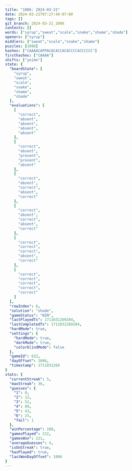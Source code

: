 ```yaml
---
title: "1006: 2024-03-21"
date: 2024-03-21T07:27:49-07:00
tags: []
git_branch: 2024-03-21_1006
contests: []
words: ["syrup","sweat","scale","snake","shame","shade"]
openers: ["syrup"]
middlers: ["sweat","scale","snake","shame"]
puzzles: [1006]
hashes: ["CAAAACAPPACACACCACACCCCACCCCCC"]
firsthashes: ["CAAAA"]
shifts: ["yoimo"]
state: {
  "boardState": [
    "syrup",
    "sweat",
    "scale",
    "snake",
    "shame",
    "shade"
  ],
  "evaluations": [
    [
      "correct",
      "absent",
      "absent",
      "absent",
      "absent"
    ],
    [
      "correct",
      "absent",
      "present",
      "present",
      "absent"
    ],
    [
      "correct",
      "absent",
      "correct",
      "absent",
      "correct"
    ],
    [
      "correct",
      "absent",
      "correct",
      "absent",
      "correct"
    ],
    [
      "correct",
      "correct",
      "correct",
      "absent",
      "correct"
    ],
    [
      "correct",
      "correct",
      "correct",
      "correct",
      "correct"
    ]
  ],
  "rowIndex": 6,
  "solution": "shade",
  "gameStatus": "WIN",
  "lastPlayedTs": 1711031269284,
  "lastCompletedTs": 1711031269284,
  "hardMode": true,
  "settings": {
    "hardMode": true,
    "darkMode": true,
    "colorblindMode": false
  },
  "gameId": 632,
  "dayOffset": 1006,
  "timestamp": 1711031269
}
stats: {
  "currentStreak": 5,
  "maxStreak": 36,
  "guesses": {
    "1": 0,
    "2": 12,
    "3": 52,
    "4": 89,
    "5": 43,
    "6": 25,
    "fail": 1
  },
  "winPercentage": 100,
  "gamesPlayed": 222,
  "gamesWon": 221,
  "averageGuesses": 4,
  "isOnStreak": true,
  "hasPlayed": true,
  "lastWonDayOffset": 1006
}
---
```

<!-- more -->
